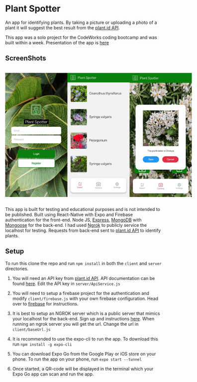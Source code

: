 # Plant Spotter
An app for identifying plants. By taking a picture or uploading a photo of a plant it will suggest the best result from the [plant.id API](https://plant.id/).

This app was a solo project for the CodeWorks coding bootcamp and was built within a week. Presentation of the app is [here](https://www.youtube.com/watch?v=9dDHbwZbm78)





## ScreenShots
<br>
<section style="display: flex; justify-content: space-evenly;">
  <img src='./client/assets/screenshot_login.jpg' style='width: 200px;'>
  <img src='./client/assets/screenshot_plantslist.jpg' style='width: 200px;'>
  <img src='./client/assets/screenshot_photoid.jpg' style='width: 200px;'>
</section>

\
This app is built for testing and educational purposes and is not intended to be published. Built using React-Native with Expo and Firebase authentication for the front-end. Node JS, [Express](https://expressjs.com/), [MongoDB](https://www.mongodb.com/) with [Mongoose](https://mongoosejs.com/) for the back-end. I had used [Ngrok](https://ngrok.com/) to publicly service the localhost for testing. Requests from back-end sent to [plant.id API](https://plant.id/) to identify plants.

## Setup

To run this clone the repo and run <code>npm install</code> in both the `client` and `server` directories.

1. You will need an API key from [plant.id API](https://plant.id/). API documentation can be found [here](https://github.com/flowerchecker/Plant-id-API). Edit the API key in `server/ApiService.js`

2. You will need to setup a firebase project for the authentication and modify `client/firebase.js` with your own firebase configuration. Head over to [firebase](https://firebase.google.com/) for instructions.

3. It is best to setup an NGROK server which is a public server that mimics your localhost for the back-end. Sign up and instructions [here](https://ngrok.com/). When running an ngrok server you will get the url. Change the url in `client/baseUrl.js`

3. It is recommended to use the expo-cli to run the app. To download this run `npm install -g expo-cli` 

4. You can download Expo Go from the Google Play or iOS store on your phone. To run the app on your phone, run `expo start --tunnel`

5. Once started, a QR-code will be displayed in the terminal which your Expo Go app can scan and run the app.